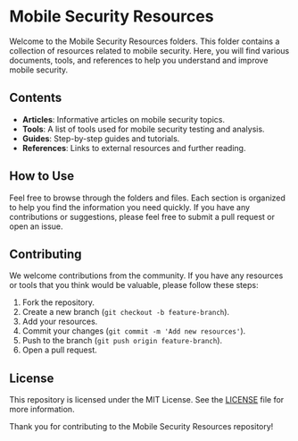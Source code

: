 # Mobile Security Resources

Welcome to the Mobile Security Resources folders. This folder contains a collection of resources related to mobile security. Here, you will find various documents, tools, and references to help you understand and improve mobile security.

## Contents

- **Articles**: Informative articles on mobile security topics.
- **Tools**: A list of tools used for mobile security testing and analysis.
- **Guides**: Step-by-step guides and tutorials.
- **References**: Links to external resources and further reading.

## How to Use

Feel free to browse through the folders and files. Each section is organized to help you find the information you need quickly. If you have any contributions or suggestions, please feel free to submit a pull request or open an issue.

## Contributing

We welcome contributions from the community. If you have any resources or tools that you think would be valuable, please follow these steps:

1. Fork the repository.
2. Create a new branch (`git checkout -b feature-branch`).
3. Add your resources.
4. Commit your changes (`git commit -m 'Add new resources'`).
5. Push to the branch (`git push origin feature-branch`).
6. Open a pull request.

## License

This repository is licensed under the MIT License. See the [LICENSE](LICENSE) file for more information.

Thank you for contributing to the Mobile Security Resources repository!
